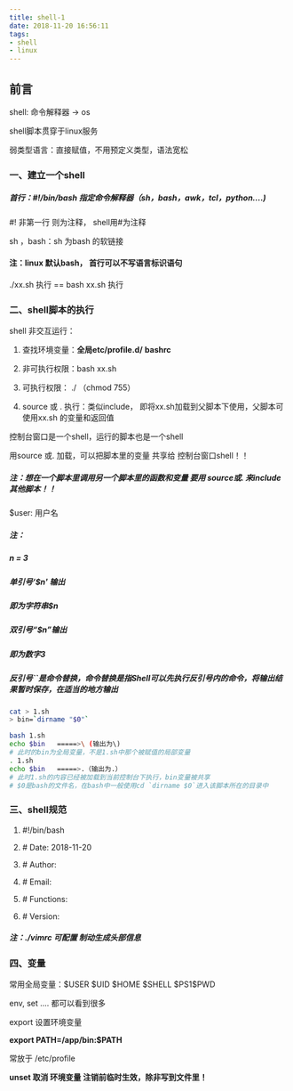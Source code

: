 ```yaml
---
title: shell-1
date: 2018-11-20 16:56:11
tags:
- shell
- linux
---
```


## 前言

shell: 命令解释器  -> os

shell脚本贯穿于linux服务

弱类型语言：直接赋值，不用预定义类型，语法宽松

### 一、建立一个shell

##### 首行：#!/bin/bash 指定命令解释器（sh，bash，awk，tcl，python....)

#! 非第一行 则为注释， shell用#为注释

sh ，bash：sh 为bash 的软链接

#### 注：linux 默认bash， 首行可以不写语言标识语句

./xx.sh 执行 == bash xx.sh 执行

### 二、shell脚本的执行

shell 非交互运行：

1. 查找环境变量：**全局etc/profile.d/**         **bashrc** 

2. 非可执行权限：bash xx.sh

3. 可执行权限： ./ （chmod 755）

4. source 或 . 执行：类似include， 即将xx.sh加载到父脚本下使用，父脚本可使用xx.sh 的变量和返回值 


控制台窗口是一个shell，运行的脚本也是一个shell

用source 或.  加载，可以把脚本里的变量 共享给 控制台窗口shell！！

##### 注：想在一个脚本里调用另一个脚本里的函数和变量 要用 source或. 来include 其他脚本！！

$user: 用户名

##### 注：

##### n = 3

##### 单引号‘$n' 输出

##### 即为字符串$n

##### 双引号“$n”输出

##### 即为数字3

##### 反引号``是命令替换，命令替换是指Shell可以先执行反引号内的命令，将输出结果暂时保存，在适当的地方输出
```bash
cat > 1.sh
> bin=`dirname "$0"`

bash 1.sh
echo $bin   =====>\ (输出为\)
# 此时的bin为全局变量，不是1.sh中那个被赋值的局部变量
. 1.sh
echo $bin   =====>.（输出为.）
# 此时1.sh的内容已经被加载到当前控制台下执行，bin变量被共享
# $0是bash的文件名，在bash中一般使用cd `dirname $0`进入该脚本所在的目录中
```



### 三、shell规范

1. #!/bin/bash

2. \# Date: 2018-11-20

3. \# Author:

4. \# Email:

5. \# Functions:

6. \# Version:

##### 注：./vimrc 可配置 制动生成头部信息

### 四、变量

常用全局变量：$USER \$UID \$HOME \$SHELL \$PS1\$PWD

env, set .... 都可以看到很多



export 设置环境变量

**export PATH=/app/bin:$PATH**

常放于 /etc/profile

**unset 取消 环境变量 注销前临时生效，除非写到文件里！**











